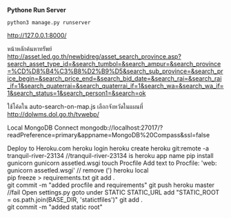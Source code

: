 
**Pythone Run Server**

<!-- `python3 manage.py runserver` -->

```
python3 manage.py runserver
```

http://127.0.0.1:8000/

หน้าหลักค้นหาทรัพย์
http://asset.led.go.th/newbidreg/asset_search_province.asp?search_asset_type_id=&search_tumbol=&search_ampur=&search_province=%CD%D8%B4%C3%B8%D2%B9%D5&search_sub_province=&search_price_begin=&search_price_end=&search_bid_date=&search_rai=&search_rai_if=1&search_quaterrai=&search_quaterrai_if=1&search_wa=&search_wa_if=1&search_status=1&search_person1=&search=ok


ใช้โค้ดใน auto-search-on-map.js 
เลือกจังหวัดในแผนที่ http://dolwms.dol.go.th/tvwebp/

Local MongoDB Connect
mongodb://localhost:27017/?readPreference=primary&appname=MongoDB%20Compass&ssl=false

Deploy to Heroku.com
    heroku login
    heroku create
    heroku git:remote -a tranquil-river-23134   //tranquil-river-23134 is heroku app name
    pip install gunicorn
    gunicorn assetled.wsgi
    touch Procfile
        Add text to Procfile:  'web: gunicorn assetled.wsgi'   // remove (')
    heroku local   
    pip freeze > requirements.txt
    git add .   
    git commit -m "added procfile and requirements"
    git push heroku master
        //fail
    Open settings.py
    goto under STATIC STATIC_URL
    add "STATIC_ROOT = os.path.join(BASE_DIR, 'statictfiles')" 
    git add .   
    git commit -m "added static root"
